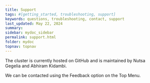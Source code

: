 ```yaml
---
title: Support
tags: #[getting_started, troubleshooting, support]
keywords: questions, troubleshooting, contact, support
last_updated: May 22, 2024
summary:
sidebar: mydoc_sidebar
permalink: support.html
folder: mydoc
topnav: topnav
---
```


The cluster is currently hosted on GitHub and is maintained by Nutsa Gegelia and Abhiram Kidambi. 

We can be contacted using the Feedback option on the Top Menu.